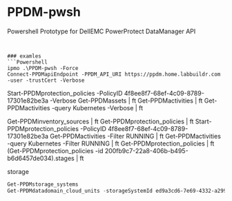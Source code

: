 ﻿# PPDM-pwsh

Powershell Prototype for DellEMC PowerProtect DataManager  API
```


### examles
```Powershell
ipmo .\PPDM-pwsh -Force
Connect-PPDMapiEndpoint -PPDM_API_URI https://ppdm.home.labbuildr.com -user -trustCert -Verbose
```


Start-PPDMprotection_policies -PolicyID 4f8ee8f7-68ef-4c09-8789-17301e82be3a -Verbose
Get-PPDMassets | ft
Get-PPDMactivities  | ft
Get-PPDMactivities  -query Kubernetes -Verbose | ft



Get-PPDMinventory_sources | ft
Get-PPDMprotection_policies | ft
Start-PPDMprotection_policies -PolicyID 4f8ee8f7-68ef-4c09-8789-17301e82be3a
Get-PPDMactivities -Filter RUNNING | ft
Get-PPDMactivities  -query Kubernetes -Filter RUNNING | ft
Get-PPDMprotection_policies | ft
 (Get-PPDMprotection_policies -id 200fb9c7-22a8-406b-b495-b6d6457de034).stages | ft

storage
```powershell
Get-PPDMstorage_systems
Get-PPDMdatadomain_cloud_units -storageSystemId ed9a3cd6-7e69-4332-a299-aaf258e23328
```